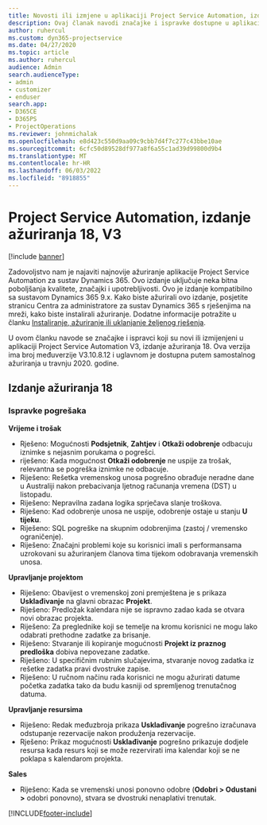 ```yaml
---
title: Novosti ili izmjene u aplikaciji Project Service Automation, izdanje ažuriranja 18, V3
description: Ovaj članak navodi značajke i ispravke dostupne u aplikaciji Project Service Automation, izdanje ažuriranja 18, V3.
author: ruhercul
ms.custom: dyn365-projectservice
ms.date: 04/27/2020
ms.topic: article
ms.author: ruhercul
audience: Admin
search.audienceType:
- admin
- customizer
- enduser
search.app:
- D365CE
- D365PS
- ProjectOperations
ms.reviewer: johnmichalak
ms.openlocfilehash: e8d423c550d9aa09c9cbb7d4f7c277c43bbe10ae
ms.sourcegitcommit: 6cfc50d89528df977a8f6a55c1ad39d99800d9b4
ms.translationtype: MT
ms.contentlocale: hr-HR
ms.lasthandoff: 06/03/2022
ms.locfileid: "8918855"
---
```

# <a name="project-service-automation-update-release-18-v3"></a>Project Service Automation, izdanje ažuriranja 18, V3

[!include [banner](../includes/psa-now-project-operations.md)]

Zadovoljstvo nam je najaviti najnovije ažuriranje aplikacije Project Service Automation za sustav Dynamics 365. Ovo izdanje uključuje neka bitna poboljšanja kvalitete, značajki i upotrebljivosti. Ovo je izdanje kompatibilno sa sustavom Dynamics 365 9.x. Kako biste ažurirali ovo izdanje, posjetite stranicu Centra za administratore za sustav Dynamics 365 s rješenjima na mreži, kako biste instalirali ažuriranje. Dodatne informacije potražite u članku [Instaliranje, ažuriranje ili uklanjanje željenog rješenja](/power-platform/admin/install-remove-preferred-solution).

U ovom članku navode se značajke i ispravci koji su novi ili izmijenjeni u aplikaciji Project Service Automation V3, izdanje ažuriranja 18. Ova verzija ima broj međuverzije V3.10.8.12 i uglavnom je dostupna putem samostalnog ažuriranja u travnju 2020. godine.

## <a name="update-release-18"></a>Izdanje ažuriranja 18

### <a name="bug-fixes"></a>Ispravke pogrešaka

**Vrijeme i trošak**

- Rješeno: Mogućnosti **Podsjetnik**, **Zahtjev** i **Otkaži odobrenje** odbacuju iznimke s nejasnim porukama o pogrešci.
- riješeno: Kada mogućnost **Otkaži odobrenje** ne uspije za trošak, relevantna se pogreška iznimke ne odbacuje.
- Riješeno: Rešetka vremenskog unosa pogrešno obrađuje neradne dane u Australiji nakon prebacivanja ljetnog računanja vremena (DST) u listopadu.
- Riješeno: Nepravilna zadana logika sprječava slanje troškova.
- Riješeno: Kad odobrenje unosa ne uspije, odobrenje ostaje u stanju **U tijeku**.
- Riješeno: SQL pogreške na skupnim odobrenjima (zastoj / vremensko ograničenje).
- Riješeno: Značajni problemi koje su korisnici imali s performansama uzrokovani su ažuriranjem članova tima tijekom odobravanja vremenskih unosa.

**Upravljanje projektom**

- Riješeno: Obavijest o vremenskoj zoni premještena je s prikaza **Usklađivanje** na glavni obrazac **Projekt**.
- Riješeno: Predložak kalendara nije se ispravno zadao kada se otvara novi obrazac projekta.
- Riješeno: Za preglednike koji se temelje na kromu korisnici ne mogu lako odabrati prethodne zadatke za brisanje.
- Riješeno: Stvaranje ili kopiranje mogućnosti **Projekt iz praznog predloška** dobiva nepovezane zadatke.
- Riješeno: U specifičnim rubnim slučajevima, stvaranje novog zadatka iz rešetke zadatka pravi dvostruke zapise.
- Riješeno: U ručnom načinu rada korisnici ne mogu ažurirati datume početka zadatka tako da budu kasniji od spremljenog trenutačnog datuma.

**Upravljanje resursima**

- Riješeno: Redak međuzbroja prikaza **Usklađivanje** pogrešno izračunava odstupanje rezervacije nakon produženja rezervacije.
- Rješeno: Prikaz mogućnosti **Usklađivanje** pogrešno prikazuje dodjele resursa kada resurs koji se može rezervirati ima kalendar koji se ne poklapa s kalendarom projekta.

**Sales**

- Riješeno: Kada se vremenski unosi ponovno odobre (**Odobri > Odustani >** odobri ponovno), stvara se dvostruki nenaplativi trenutak.


[!INCLUDE[footer-include](../includes/footer-banner.md)]
